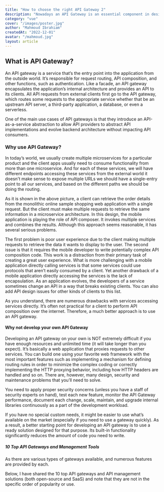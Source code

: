 ```yaml
---
title: "How to choose the right API Gateway 2"
description: "Nowadays an API Gateway is an essential component in designing a distributed system's architecture with multiple API services or microservices."
category: "vue"
cover: "/images/poster.jpg"
author: "Mahmoud Ibrahiam"
createdAt: "2022-12-01"
avatar: "/mahmoud.jpg"
layout: article
---
```


## What is API Gateway?

An API gateway is a service that’s the entry point into the application from the outside world. It’s responsible for request routing, API composition, and other functions, such as authentication. Like a facade, an API gateway encapsulates the application’s internal architecture and provides an API to its clients. All API requests from external clients first go to the API gateway, which routes some requests to the appropriate service whether that be an upstream API server, a third-party application, a database, or even a serverless.

One of the main use cases of API gateways is that they introduce an API-as-a-service abstraction to allow API providers to abstract API implementations and evolve backend architecture without impacting API consumers.

### Why use API Gateway?

In today’s world, we usually create multiple microservices for a particular product and the client apps usually need to consume functionality from more than one microservice. And for each of these services, we will have different endpoints accessing these services from the external world it doesn't make sense to expose multiple URLs we should have a single-entry point to all our services, and based on the different paths we should be doing the routing.

As it is shown in the above picture, a client can retrieve the order details from the monolithic online sample shopping web application with a single request. But the client must make multiple requests to retrieve the same information in a microservice architecture. In this design, the mobile application is playing the role of API composer. It invokes multiple services and combines the results. Although this approach seems reasonable, it has several serious problems.

The first problem is poor user experience due to the client making multiple requests to retrieve the data it wants to display to the user. The second issue is that it requires the mobile developer to write potentially complex API composition code. This work is a distraction from their primary task of creating a great user experience. What is more challenging with a mobile application directly calling services is that some services could use protocols that aren’t easily consumed by a client. Yet another drawback of a mobile application directly accessing the services is the lack of encapsulation. As an application evolves, the developers of a service sometimes change an API in a way that breaks existing clients. You can also add API design issues for other kinds of clients to this list.

As you understand, there are numerous drawbacks with services accessing services directly. It’s often not practical for a client to perform API composition over the internet. Therefore, a much better approach is to use an API gateway.

#### Why not develop your own API Gateway

Developing an API gateway on your own is NOT extremely difficult if you have enough resources and unlimited time (it will take longer than you expect). It’s basically a web application that proxies requests to other services. You can build one using your favorite web framework with the most important features such as implementing a mechanism for defining routing rules in order to minimize the complex coding or correctly implementing the HTTP proxying behavior, including how HTTP headers are handled and so on. There are, however, many design, security and maintenance problems that you’ll need to solve.

You need to apply proper security concerns (unless you have a staff of security experts on hand), test each new feature, monitor the API Gateway performance, document each change, scale, maintain, and upgrade internal libraries continuously as a part of the development workload.

If you have no special custom needs, it might be easier to use what’s available on the market (especially if you need to use a gateway quickly). As a result, a better starting point for developing an API gateway is to use a ready solution designed for that purpose. Its built-in functionality significantly reduces the amount of code you need to write.

##### 10 Top API Gateways and Management Tools

As there are various types of gateways available, and numerous features are provided by each.

Below, I have shared the 10 top API gateways and API management solutions (both open-source and SaaS) and note that they are not in the specific order of popularity or use.
